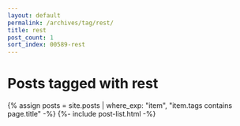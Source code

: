 ```yaml
---
layout: default
permalink: /archives/tag/rest/
title: rest
post_count: 1
sort_index: 00589-rest
---
```

<h1 class="page-heading">Posts tagged with rest</h1>
{% assign posts = site.posts | where_exp: "item", "item.tags contains page.title" -%}
{%- include post-list.html -%}
